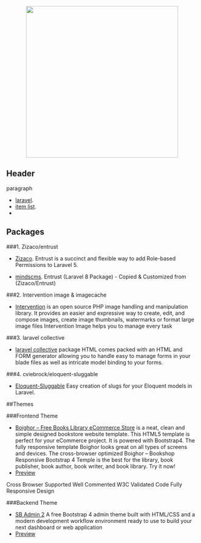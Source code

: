 <p align="center"><a href="https://laravel.com" target="_blank"><img src="https://raw.githubusercontent.com/laravel/art/master/logo-lockup/5%20SVG/2%20CMYK/1%20Full%20Color/laravel-logolockup-cmyk-red.svg" width="400"></a></p>

## Header

paragraph

- [laravel](https://laravel.com/).
- [item list](https://laravel.com).
- 

## Packages

###1. Zizaco/entrust
- [Zizaco](https://github.com/Zizaco/entrust).
Entrust is a succinct and flexible way to add Role-based Permissions to Laravel 5.

- [mindscms](https://github.com/mindscms/entrust).
Entrust (Laravel 8 Package) - Copied & Customized from (Zizaco/Entrust)

###2. Intervention image & imagecache
- [Intervention](http://image.intervention.io)
is an open source PHP image handling and manipulation library. 
  It provides an easier and expressive way to create, edit, and compose images, create image thumbnails, watermarks or 
  format large image files Intervention Image helps you to manage every task

###3. laravel collective
- [laravel collective](https://laravelcollective.com/docs/6.x/html)
package HTML comes packed with an HTML and FORM generator allowing you to handle easy to manage forms in your blade files as well as intricate model binding to your forms.

###4. cviebrock/eloquent-sluggable
- [Eloquent-Sluggable](https://github.com/cviebrock/eloquent-sluggable)
Easy creation of slugs for your Eloquent models in Laravel.

##Themes

###Frontend Theme
- [Boighor – Free Books Library eCommerce Store](https://freethemescloud.com/item/boighor-free-books-library-ecommerce-store)
 is a neat, clean and simple designed bookstore website template. This HTML5 template is perfect for your eCommerce project. It is powered with Bootstrap4. The fully responsive template Boighor looks great on all types of screens and devices. The cross-browser optimized Boighor – Bookshop Responsive Bootstrap 4 Temple is the best for the library, book publisher, book author, book writer, and book library. Try it now!
- [Preview](https://preview.hasthemes.com/boighor-v3/index.html)

Cross Browser Supported
Well Commented
W3C Validated Code
Fully Responsive Design

###Backend Theme

- [SB Admin 2](https://startbootstrap.com/theme/sb-admin-2)
A free Bootstrap 4 admin theme built with HTML/CSS and a modern development workflow environment ready to use to build your next dashboard or web application
- [Preview](https://startbootstrap.com/previews/sb-admin-2)
